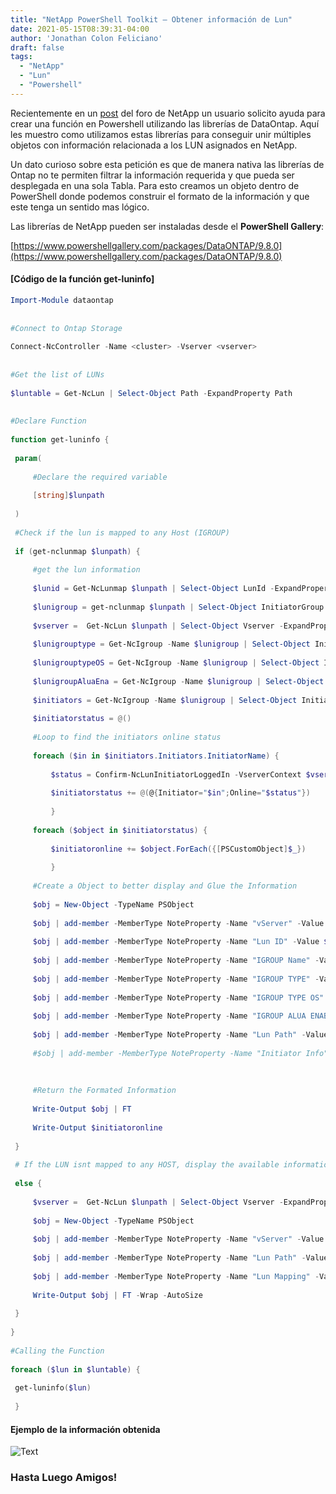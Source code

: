```yaml
---
title: "NetApp PowerShell Toolkit – Obtener información de Lun"
date: 2021-05-15T08:39:31-04:00
author: 'Jonathan Colon Feliciano'
draft: false
tags:
  - "NetApp"
  - "Lun"
  - "Powershell"
---
```


Recientemente en un [post](https://community.netapp.com/t5/Microsoft-Virtualization-Discussions/PSTK-Combine-the-output-of-Get-NcLunMap-and-Get-NcIgroup-custom-object/m-p/164648/highlight/true#M6354) del foro de NetApp un usuario solicito ayuda para crear una función en Powershell utilizando las librerías de DataOntap. Aquí les muestro como utilizamos estas librerías para conseguir unir múltiples objetos con información relacionada a los LUN asignados en NetApp.

Un dato curioso sobre esta petición es que de manera nativa las librerías de Ontap no te permiten filtrar la información requerida y que pueda ser desplegada en una sola Tabla. Para esto creamos un objeto dentro de PowerShell donde podemos construir el formato de la información y que este tenga un sentido mas lógico.

Las librerías de NetApp pueden ser instaladas desde el **PowerShell Gallery**:

[https://www.powershellgallery.com/packages/DataONTAP/9.8.0](https://www.powershellgallery.com/packages/DataONTAP/9.8.0)

#### [Código de la función get-luninfo]

```powershell
Import-Module dataontap
 
 
#Connect to Ontap Storage
 
Connect-NcController -Name <cluster> -Vserver <vserver>
 
 
#Get the list of LUNs
 
$luntable = Get-NcLun | Select-Object Path -ExpandProperty Path
 
 
#Declare Function
 
function get-luninfo {
 
 param(
 
     #Declare the required variable
 
     [string]$lunpath
 
 )
 
 #Check if the lun is mapped to any Host (IGROUP)
 
 if (get-nclunmap $lunpath) {
 
     #get the lun information
 
     $lunid = Get-NcLunmap $lunpath | Select-Object LunId -ExpandProperty LunId
 
     $lunigroup = get-nclunmap $lunpath | Select-Object InitiatorGroup -ExpandProperty InitiatorGroup
 
     $vserver =  Get-NcLun $lunpath | Select-Object Vserver -ExpandProperty Vserver
 
     $lunigrouptype = Get-NcIgroup -Name $lunigroup | Select-Object InitiatorGroupType -ExpandProperty InitiatorGroupType
 
     $lunigrouptypeOS = Get-NcIgroup -Name $lunigroup | Select-Object InitiatorGroupOsType -ExpandProperty InitiatorGroupOsType
 
     $lunigroupAluaEna = Get-NcIgroup -Name $lunigroup | Select-Object InitiatorGroupAluaEnabled -ExpandProperty InitiatorGroupAluaEnabled
 
     $initiators = Get-NcIgroup -Name $lunigroup | Select-Object Initiators -Unique -ExpandProperty Initiators
 
     $initiatorstatus = @()
 
     #Loop to find the initiators online status
 
     foreach ($in in $initiators.Initiators.InitiatorName) {
 
         $status = Confirm-NcLunInitiatorLoggedIn -VserverContext $vserver -Initiator $in | Select-Object Value -ExpandProperty Value
 
         $initiatorstatus += @(@{Initiator="$in";Online="$status"})
 
         }
 
     foreach ($object in $initiatorstatus) {
 
         $initiatoronline += $object.ForEach({[PSCustomObject]$_})
 
         }
 
     #Create a Object to better display and Glue the Information
 
     $obj = New-Object -TypeName PSObject
 
     $obj | add-member -MemberType NoteProperty -Name "vServer" -Value $vserver
 
     $obj | add-member -MemberType NoteProperty -Name "Lun ID" -Value $lunid
 
     $obj | add-member -MemberType NoteProperty -Name "IGROUP Name" -Value $lunigroup
 
     $obj | add-member -MemberType NoteProperty -Name "IGROUP TYPE" -Value $lunigrouptype
 
     $obj | add-member -MemberType NoteProperty -Name "IGROUP TYPE OS" -Value $lunigrouptypeOS
 
     $obj | add-member -MemberType NoteProperty -Name "IGROUP ALUA ENABLE" -Value $lunigroupAluaEna
 
     $obj | add-member -MemberType NoteProperty -Name "Lun Path" -Value $lunpath
 
     #$obj | add-member -MemberType NoteProperty -Name "Initiator Info" -Value $initiatoronline
 
     
 
     #Return the Formated Information
 
     Write-Output $obj | FT
 
     Write-Output $initiatoronline
 
 }
 
 # If the LUN isnt mapped to any HOST, display the available information.
 
 else {
 
     $vserver =  Get-NcLun $lunpath | Select-Object Vserver -ExpandProperty Vserver
 
     $obj = New-Object -TypeName PSObject
 
     $obj | add-member -MemberType NoteProperty -Name "vServer" -Value $vserver
 
     $obj | add-member -MemberType NoteProperty -Name "Lun Path" -Value $lunpath
 
     $obj | add-member -MemberType NoteProperty -Name "Lun Mapping" -Value "Lun Not Mapped"
 
     Write-Output $obj | FT -Wrap -AutoSize
 
 }
 
}
 
#Calling the Function
 
foreach ($lun in $luntable) {
 
 get-luninfo($lun)
 
 }
 ```

#### Ejemplo de la información obtenida

![Text](/img/2021-03-06_19-30-1024x300.webp#center)

### Hasta Luego Amigos!
